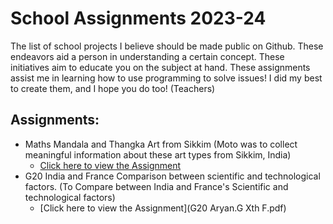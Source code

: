 # School Assignments 2023-24
The list of school projects I believe should be made public on Github. These endeavors aid a person in understanding a certain concept.
These initiatives aim to educate you on the subject at hand. These assignments assist me in learning how to use programming to solve issues! 
I did my best to create them, and I hope you do too! (Teachers)

## Assignments:
- Maths Mandala and Thangka Art from Sikkim (Moto was to collect meaningful information about these art types from Sikkim, India)
  - [Click here to view the Assignment](https://github.com/Ravanger101/SchoolAssignments/files/11364263/Aryan.Gore.XF.Maths.Holiday.Homework.pdf)
- G20 India and France Comparison between scientific and technological factors. (To Compare between India and France's Scientific and technological factors)
  - [Click here to view the Assignment](G20 Aryan.G Xth F.pdf)


